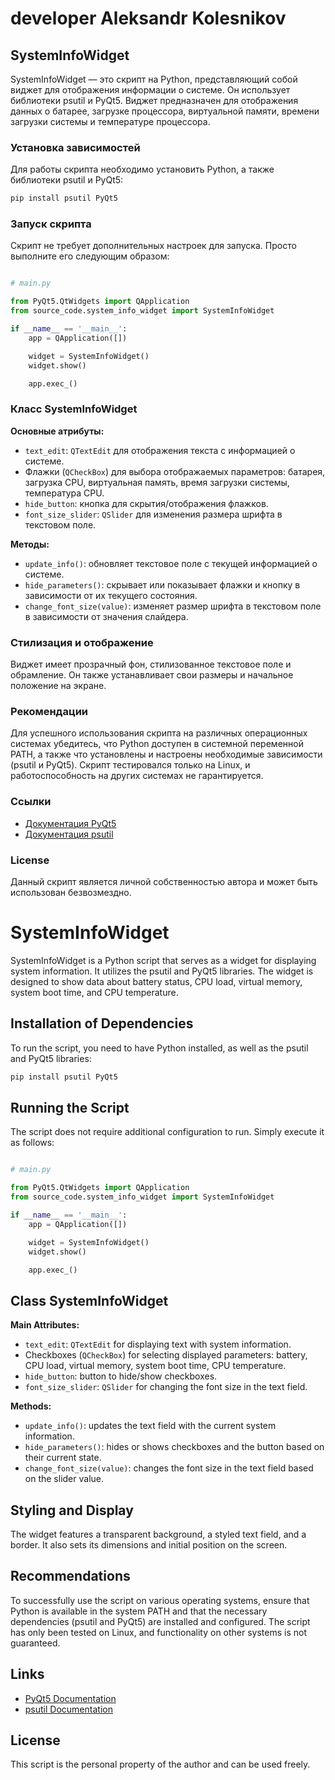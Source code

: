 #  developer Aleksandr Kolesnikov

## SystemInfoWidget

SystemInfoWidget — это скрипт на Python, представляющий собой виджет для отображения информации о системе. Он использует библиотеки psutil и PyQt5.
Виджет предназначен для отображения данных о батарее, загрузке процессора, виртуальной памяти, времени загрузки системы и температуре процессора.

### Установка зависимостей

Для работы скрипта необходимо установить Python, а также библиотеки psutil и PyQt5:

```bash
pip install psutil PyQt5
```

### Запуск скрипта

Скрипт не требует дополнительных настроек для запуска. Просто выполните его следующим образом:

```python

# main.py

from PyQt5.QtWidgets import QApplication
from source_code.system_info_widget import SystemInfoWidget

if __name__ == '__main__':
    app = QApplication([])

    widget = SystemInfoWidget()
    widget.show()

    app.exec_()
```

### Класс SystemInfoWidget

**Основные атрибуты:**

- `text_edit`: `QTextEdit` для отображения текста с информацией о системе.
- Флажки (`QCheckBox`) для выбора отображаемых параметров: батарея, загрузка CPU, виртуальная память, время загрузки системы, температура CPU.
- `hide_button`: кнопка для скрытия/отображения флажков.
- `font_size_slider`: `QSlider` для изменения размера шрифта в текстовом поле.

**Методы:**

- `update_info()`: обновляет текстовое поле с текущей информацией о системе.
- `hide_parameters()`: скрывает или показывает флажки и кнопку в зависимости от их текущего состояния.
- `change_font_size(value)`: изменяет размер шрифта в текстовом поле в зависимости от значения слайдера.

### Стилизация и отображение

Виджет имеет прозрачный фон, стилизованное текстовое поле и обрамление.
Он также устанавливает свои размеры и начальное положение на экране.

### Рекомендации

Для успешного использования скрипта на различных операционных системах убедитесь, что Python доступен в системной переменной PATH, а также что установлены и настроены необходимые зависимости (psutil и PyQt5).
Скрипт тестировался только на Linux, и работоспособность на других системах не гарантируется.

### Ссылки

- [Документация PyQt5](https://www.riverbankcomputing.com/static/Docs/PyQt5/)
- [Документация psutil](https://psutil.readthedocs.io/en/latest/)


### License

Данный скрипт является личной собственностью автора и может быть использован безвозмездно.


# SystemInfoWidget

SystemInfoWidget is a Python script that serves as a widget for displaying system information. It utilizes the psutil and PyQt5 libraries. The widget is designed to show data about battery status, CPU load, virtual memory, system boot time, and CPU temperature.

## Installation of Dependencies

To run the script, you need to have Python installed, as well as the psutil and PyQt5 libraries:

```bash
pip install psutil PyQt5
```

## Running the Script

The script does not require additional configuration to run. Simply execute it as follows:

```python

# main.py

from PyQt5.QtWidgets import QApplication
from source_code.system_info_widget import SystemInfoWidget

if __name__ == '__main__':
    app = QApplication([])

    widget = SystemInfoWidget()
    widget.show()

    app.exec_()
```

## Class SystemInfoWidget

**Main Attributes:**

- `text_edit`: `QTextEdit` for displaying text with system information.
- Checkboxes (`QCheckBox`) for selecting displayed parameters: battery, CPU load, virtual memory, system boot time, CPU temperature.
- `hide_button`: button to hide/show checkboxes.
- `font_size_slider`: `QSlider` for changing the font size in the text field.

**Methods:**

- `update_info()`: updates the text field with the current system information.
- `hide_parameters()`: hides or shows checkboxes and the button based on their current state.
- `change_font_size(value)`: changes the font size in the text field based on the slider value.

## Styling and Display

The widget features a transparent background, a styled text field, and a border. It also sets its dimensions and initial position on the screen.

## Recommendations

To successfully use the script on various operating systems, ensure that Python is available in the system PATH and that the necessary dependencies (psutil and PyQt5) are installed and configured. The script has only been tested on Linux, and functionality on other systems is not guaranteed.

## Links

- [PyQt5 Documentation](https://www.riverbankcomputing.com/static/Docs/PyQt5/)
- [psutil Documentation](https://psutil.readthedocs.io/en/latest/)

## License

This script is the personal property of the author and can be used freely.

